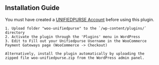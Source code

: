 ## Installation Guide ##

You must have created a [UNIFIEDPURSE Account](https://unifiedpurse.com/signup) before using this plugin.

	1. Upload folder "woo-unifiedpurse" to the `/wp-content/plugins/` directory
	2. Activate the plugin through the 'Plugins' menu in WordPress
	3. Edit to Fill out your Unifiedpurse Username in the WooCommerce Payment Gateways page (WooCommerce -> Checkout)
	
    Alternatively, install the plugin automatically by uploading the zipped file woo-unifiedpurse.zip from the WordPress admin panel.